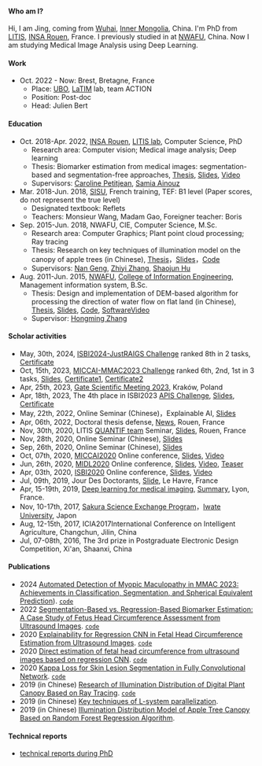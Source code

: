 
#### Who am I?
Hi, I am Jing, coming from [Wuhai](https://en.wikipedia.org/wiki/Wuhai), [Inner Mongolia](https://en.wikipedia.org/wiki/Inner_Mongolia), China. I'm  PhD from [LITIS](http://www.litislab.fr/), [INSA Rouen](https://www.insa-rouen.fr/), France. I previously studied in at [NWAFU](https://www.nwsuaf.edu.cn/), China. Now I am studying Medical Image Analysis using Deep Learning. 

#### Work
- Oct. 2022 - Now: Brest, Bretagne, France
   + Place: [UBO](https://nouveau.univ-brest.fr/en), [LaTIM](https://latim.univ-brest.fr/) lab, team ACTION
   + Position: Post-doc
   + Head: Julien Bert
   

#### Education

  - Oct. 2018-Apr. 2022, [INSA Rouen](https://www.insa-rouen.fr/), [LITIS lab](https://www.litislab.fr/), Computer Science, PhD
    + Research area: Computer vision; Medical image analysis; Deep learning
    + Thesis: Biomarker estimation from medical images: segmentation-based and segmentation-free approaches, [Thesis](https://1drv.ms/b/s!ArS4irhKYi7tmQOPCC-orh67gccy?e=TZl8nD), [Slides](https://1drv.ms/b/s!ArS4irhKYi7tmH-dvZpkKS_fDv4f?e=WZj5TU), [Video](https://1drv.ms/v/s!ArS4irhKYi7tmH59q3NMITchVb_M?e=3IbFNz)
    + Supervisors: [Caroline Petitjean](https://pagesperso.litislab.fr/cpetitjean/), [Samia Ainouz](https://pagesperso.litislab.fr/sainouz/)
  - Mar. 2018-Jun. 2018, [SISU](http://en.shisu.edu.cn/), French training, TEF: B1 level (Paper scores, do not represent the true level)
    + Designated textbook: Reflets
    + Teachers: Monsieur Wang, Madam Gao, Foreigner teacher: Boris
  - Sep. 2015-Jun. 2018, NWAFU, CIE, Computer Science, M.Sc.
    + Research area: Computer Graphics; Plant point cloud processing; Ray tracing
    + Thesis: Research on key techniques of illumination model on the canopy of apple trees (in Chinese), [Thesis](https://1drv.ms/b/s!ArS4irhKYi7tmVLdz6QvoJ8pp4Bz?e=Cw8IiT)，[Slides](https://1drv.ms/b/s!ArS4irhKYi7tmVPJDVSdfcvbMTOg?e=cTTgYS)，[Code](https://github.com/jizhang02/Digital-Plants-Illumination-Simulation)
    + Supervisors: [Nan Geng](https://cie.nwsuaf.edu.cn/szdw/js/2008114695/index.htm), [Zhiyi Zhang](https://cie.nwsuaf.edu.cn/szdw/js/2008118167/index.htm), [Shaojun Hu](https://cie.nwsuaf.edu.cn/szdw/fjs/2010110086/index.htm)
 - Aug. 2011-Jun. 2015, [NWAFU](https://en.nwsuaf.edu.cn/), [College of Information Engineering](https://cie.nwafu.edu.cn/), Management information system, B.Sc.
    + Thesis: Design and implementation of DEM-based algorithm for processing the direction of water flow on flat land (in Chinese), [Thesis](https://1drv.ms/b/s!ArS4irhKYi7tmVBKrSRqXTtjxAoy?e=aBGRTg), [Slides](https://1drv.ms/p/s!ArS4irhKYi7tmVFaJnC2JyO2gSAD?e=1hxYxL), [Code](https://github.com/jizhang02/DEM_WaterFlowDirection), [SoftwareVideo](https://1drv.ms/v/s!ArS4irhKYi7tmU90yMFnjMDYuMTS?e=i9dmQc)
    + Supervisor: [Hongming Zhang](https://cie.nwsuaf.edu.cn/szdw/js/2008117820/index.htm)



#### Scholar activities
 
  - May, 30th, 2024, [ISBI2024-JustRAIGS Challenge](https://justraigs.grand-challenge.org/justraigs/) ranked 8th in 2 tasks, [Certificate](https://drive.google.com/file/d/1NlQ3fuYqvOumqG_zA7xwitvRLWeFswMa/view?usp=drive_link)
  - Oct, 15th, 2023, [MICCAI-MMAC2023 Challenge](https://codalab.lisn.upsaclay.fr/competitions/12441) ranked 6th, 2nd, 1st in 3 tasks, [Slides](https://1drv.ms/b/s!ArS4irhKYi7tnH_28ET7CL15OL7z?e=YpxQuB), [Certificate1](https://drive.google.com/file/d/1ZrRrEC9yQ_YbafZfxb3jl5W9h8rmT3jh/view?usp=drive_link), [Certificate2](https://drive.google.com/file/d/1pd4jqBjRP15H6eKqQMQNDKnlULNak5UE/view?usp=drive_link)
  - Apr, 25th, 2023, [Gate Scientific Meeting 2023](https://indico.in2p3.fr/event/28828/), Kraków, Poland
  - Apr, 18th, 2023, The 4th place in ISBI2023 [APIS Challenge](https://bivl2ab.uis.edu.co/challenges/apis#news), [Slides](https://1drv.ms/p/s!ArS4irhKYi7tnH6elVZQff5T3Zd5?e=YJmgep), [Certificate](https://drive.google.com/file/d/11k9YHTptSLu31lhrtD7pZzgO3mB9pbER/view?usp=drive_link)
  - May, 22th, 2022, Online Seminar (Chinese)，Explainable AI, [Slides](https://1drv.ms/b/s!ArS4irhKYi7tmVSZOgt6cBC0ole9?e=n8q4rS) 
  - Apr, 06th, 2022, Doctoral thesis defense, [News](https://www.litislab.fr/event/soutenance-these-jing-zhang), Rouen, France
  - Nov, 30th, 2020, LITIS [QUANTIF team](https://www.litislab.fr/equipe/quantif) Seminar, [Slides](https://1drv.ms/b/s!ArS4irhKYi7tmV2DvVGjDY4adtEw?e=NMhDai), Rouen, France
  - Nov, 28th, 2020, Online Seminar (Chinese), [Slides](https://1drv.ms/p/s!ArS4irhKYi7tlRzSKHe64gbHHNzC?e=xfJkF6)
  - Sep, 26th, 2020, Online Seminar (Chinese), [Slides](https://1drv.ms/b/s!ArS4irhKYi7tmVwOZRsVk7UTzC37?e=kYHp7c)
  - Oct, 07th, 2020, [MICCAI2020](https://www.miccai2020.org/en/) Online conference, [Slides](https://1drv.ms/b/s!ArS4irhKYi7tmVV5aMtWWwOI2Fx8?e=B7W4xk), [Video](https://1drv.ms/v/s!ArS4irhKYi7tmgUo10qdsEFfnk2R?e=fWx264)
  - Jun, 26th, 2020, [MIDL2020](https://2020.midl.io/) Online conference, [Slides](https://1drv.ms/b/s!ArS4irhKYi7tmVjV5rOg3z_fnVrb?e=6woVQ3), [Video](https://1drv.ms/v/s!ArS4irhKYi7tmVcWxHuplpvauJZQ?e=1Vk0Hm), [Teaser](https://1drv.ms/v/s!ArS4irhKYi7tmVaZcqWjV8bOm2NZ?e=CR2cCd)
  - Apr, 03th, 2020, [ISBI2020](https://biomedicalimaging.org/2020/wp-content/uploads/static-html-to-wp/data/dff0d41695bbae509355435cd32ecf5d/index.htm) Online conference, [Slides](https://1drv.ms/b/s!ArS4irhKYi7tmVlvM0DmwZpBBdx4?e=lJUOAh), [Video](https://1drv.ms/v/s!ArS4irhKYi7tmVp7DCZB_XdmRdik?e=WMojb6)
  - Jul, 09th, 2019, Jour Des Doctorants, [Slide](https://1drv.ms/b/s!ArS4irhKYi7tmVvgQY-YeF5zDNHi?e=VZgo55), Le Havre, France
  - Apr, 15-19th, 2019, [Deep learning for medical imaging](https://deepimaging2019.sciencesconf.org/), [Summary](https://1drv.ms/w/s!ArS4irhKYi7tmgZVDizdo_OJEOxW?e=YaOmUf), Lyon, France.
  - Nov, 10-17th, 2017, [Sakura Science Exchange Program](https://ssp.jst.go.jp/cn/)，[Iwate University](https://www.iwate-u.ac.jp/), Japon
  - Aug, 12-15th, 2017, ICIA2017International Conference on Intelligent Agriculture, Changchun, Jilin, China
  - Jul, 07-08th, 2016, The 3rd prize in Postgraduate Electronic Design Competition, Xi'an, Shaanxi, China
  

#### Publications
- 2024 [Automated Detection of Myopic Maculopathy in MMAC 2023: Achievements in Classification, Segmentation, and Spherical Equivalent Prediction](https://arxiv.org/abs/2401.03615)). [`code`](https://github.com/jizhang02/MMAC_LaTIM_Solution)
- 2022 [Segmentation-Based vs. Regression-Based Biomarker Estimation: A Case Study of Fetus Head Circumference Assessment from Ultrasound Images](https://www.mdpi.com/2313-433X/8/2/23). [`code`](https://github.com/jizhang02/HC-reg-seg)
- 2020 [Explainability for Regression CNN in Fetal Head Circumference Estimation from Ultrasound Images](https://link.springer.com/chapter/10.1007/978-3-030-61166-8_8). [`code`](https://github.com/jizhang02/XAI-reg)
- 2020 [Direct estimation of fetal head circumference from ultrasound images based on regression CNN](https://openreview.net/forum?id=RwYqA6AjS). [`code`](https://github.com/jizhang02/HC-reg-seg)
- 2020 [Kappa Loss for Skin Lesion Segmentation in Fully Convolutional Network](https://ieeexplore.ieee.org/abstract/document/9098404). [`code`](https://github.com/jizhang02/Kappa-loss)
- 2019 (in Chinese) [Research of Illumination Distribution of Digital Plant Canopy Based on Ray Tracing](https://kns.cnki.net/kcms/detail/detail.aspx?dbcode=CJFD&dbname=CJFDLAST2019&filename=NJYJ201901006&v=%25mmd2FqcnTkbOuGVBOPMgYojjjivYOz1EfXXIWoLFJ8TLYkQvJ1K66fgCoItcy%25mmd2B8hRMn0). [`code`](https://github.com/jizhang02/Digital-Plants-Illumination-Simulation)
- 2019 (in Chinese) [Key techniques of L-system parallelization](https://kns.cnki.net/kcms/detail/detail.aspx?dbcode=CJFD&dbname=CJFDLAST2019&filename=SJSJ201905028&v=7d893uLcWt6KJdc8HDk3p5CPzFGMCxY4t2PJxn38wzxr0Z%25mmd2BS2fFQPxS%25mmd2BbHdtatFw).
- 2019 (in Chinese) [Illumination Distribution Model of Apple Tree Canopy Based on Random Forest Regression Algorithm](https://kns.cnki.net/kcms/detail/detail.aspx?dbcode=CJFD&dbname=CJFDLAST2019&filename=NYJX201905025&v=QcZ51qEUI0cOLeHOuT8hlsHGW222Q7t3%25mmd2FsPPpck8dDCIi8u5cnupmx8PObX5dqBj). 

#### Technical reports
- [technical reports during PhD](https://1drv.ms/u/s!ArS4irhKYi7tmXcUQsqgcDCRW2YU?e=RPRNMq)
